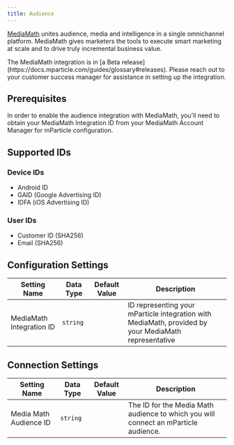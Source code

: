 ```yaml
---
title: Audience
---
```


[MediaMath](https://www.mediamath.com) unites audience, media and intelligence in a single omnichannel platform. MediaMath gives marketers the tools to execute smart marketing at scale and to drive truly incremental business value.

<aside>The MediaMath integration is in [a Beta release](https://docs.mparticle.com/guides/glossary#releases).  Please reach out to your customer success manager for assistance in setting up the integration.</aside>

## Prerequisites 

In order to enable the audience integration with MediaMath, you'll need to obtain your MediaMath Integration ID from your MediaMath Account Manager for mParticle configuration.

## Supported IDs

### Device IDs  

* Android ID
* GAID (Google Advertising ID)
* IDFA (iOS Advertising ID)

### User IDs  

* Customer ID (SHA256)
* Email (SHA256)

## Configuration Settings

Setting Name | Data Type | Default Value | Description 
|---|---|---|---
MediaMath Integration ID | `string`| | ID representing your mParticle integration with MediaMath, provided by your MediaMath representative

## Connection Settings

Setting Name | Data Type | Default Value | Description
|---|---|---|---
Media Math Audience ID | `string` |  | The ID for the Media Math audience to which you will connect an mParticle audience.
